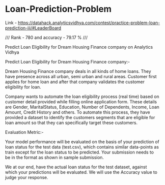 # Loan-Prediction-Problem

Link -  https://datahack.analyticsvidhya.com/contest/practice-problem-loan-prediction-iii/#LeaderBoard

/// Rank - 780 and accuracy - 79.17 % ///

Predict Loan Eligibility for Dream Housing Finance company on Analytics Vidhya

Predict Loan Eligibility for Dream Housing Finance company:-

Dream Housing Finance company deals in all kinds of home loans. They have presence across all urban, semi urban and rural areas. Customer first applies for home loan and after that company validates the customer eligibility for loan.

Company wants to automate the loan eligibility process (real time) based on customer detail provided while filling online application form. These details are Gender, MaritalStatus, Education, Number of Dependents, Income, Loan Amount, Credit History and others. To automate this process, they have provided a dataset to identify the customers segments that are eligible for loan amount so that they can specifically target these customers. 

Evaluation Metric:-

Your model performance will be evaluated on the basis of your prediction of loan status for the test data (test.csv), which contains similar data-points as train except for the loan status to be predicted. Your submission needs to be in the format as shown in sample submission.

We at our end, have the actual loan status for the test dataset, against which your predictions will be evaluated. We will use the Accuracy value to judge your response.
